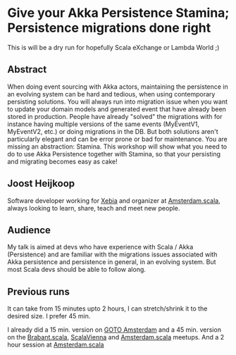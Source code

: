 # Give your Akka Persistence Stamina; Persistence migrations done right

This is will be a dry run for hopefully Scala eXchange or Lambda World ;)

## Abstract

When doing event sourcing with Akka actors, maintaining the persistence in an evolving system can be hard and tedious, when using contemporary persisting solutions. You will always run into migration issue when you want to update your domain models and generated event that have already been stored in production.
People have already "solved" the migrations with for instance having multiple versions of the same events (MyEventV1, MyEventV2, etc.) or doing migrations in the DB. But both solutions aren't particularly elegant and can be error prone or bad for maintenance. You are missing an abstraction: Stamina.
This workshop will show what you need to do to use Akka Persistence together with Stamina, so that your persisting and migrating becomes easy as cake!

## Joost Heijkoop

Software developer working for [Xebia](http://www.xebia.com) and organizer at [Amsterdam.scala](http://www.meetup.com/amsterdam-scala/), always looking to learn, share, teach and meet new people.

## Audience

My talk is aimed at devs who have experience with Scala / Akka (Persistence) and are familiar with the migrations issues associated with Akka persistence and persistence in general, in an evolving system. But most Scala devs should be able to follow along.

## Previous runs

It can take from 15 minutes upto 2 hours, I can stretch/shrink it to the desired size. I prefer 45 min.

I already did a 15 min. version on [GOTO Amsterdam](http://gotocon.com/amsterdam-2015/speaker/Joost+Heijkoop)
and a 45 min. version on the [Brabant.scala](http://www.meetup.com/brabant-scala/events/223421083/), [ScalaVienna](http://www.meetup.com/scala-vienna/events/223636690/) and [Amsterdam.scala](http://www.meetup.com/amsterdam-scala/events/224469203/) meetups.
And a 2 hour session at [Amsterdam.scala](http://www.meetup.com/amsterdam-scala/events/223487173/)
